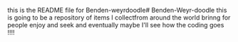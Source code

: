 this is the README file for Benden-weyrdoodle# Benden-Weyr-doodle
this is going to be a repository of items I collectfrom around the world 
brinng for people enjoy and seek and eventually maybe I'll see how the coding goes !!!!
